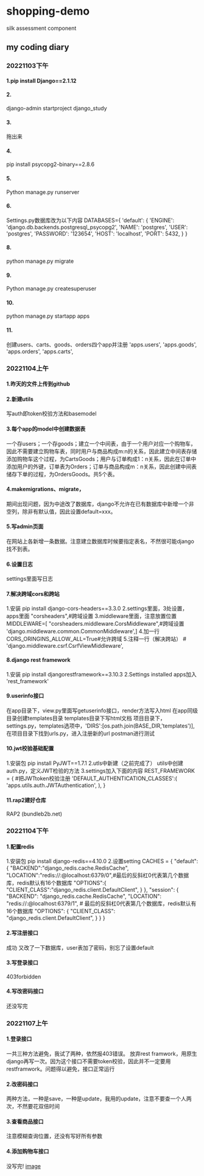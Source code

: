 # shopping-demo
silk assessment component
## my coding diary
### 20221103下午
#### 1.pip install Django==2.1.12
#### 2.
django-admin startproject django_study
#### 3.
拖出来
#### 4.
pip install psycopg2-binary==2.8.6
#### 5.
Python manage.py runserver
#### 6.
Settings.py数据库改为以下内容
DATABASES={
    'default': {
        'ENGINE': 'django.db.backends.postgresql_psycopg2',
        'NAME': 'postgres',
        'USER': 'postgres',
        'PASSWORD': '123654',
        'HOST': 'localhost',
        'PORT': 5432,
    }
}
#### 8.
python manage.py migrate
#### 9.
Python manage.py createsuperuser
#### 10.
python manage.py startapp apps
#### 11.
创建users、carts、goods、orders四个app并注册
    'apps.users',
    'apps.goods',
    'apps.orders',
    'apps.carts',

### 20221104上午
#### 1.昨天的文件上传到github
#### 2.新建utils
写auth即token校验方法和basemodel
#### 3.每个app的model中创建数据表
一个存users；一个存goods；建立一个中间表，由于一个用户对应一个购物车，因此不需要建立购物车表，同时用户与商品构成m:n的关系，因此建立中间表存储添加购物车这个过程，为CartsGoods；用户与订单构成1：n关系，因此在订单中添加用户的外键，订单表为Orders；订单与商品构成m：n关系，因此创建中间表储存下单的过程，为OrdersGoods。共5个表。
#### 4.makemigrations、migrate，
期间出现问题，因为中途改了数据库，django不允许在已有数据库中新增一个非空列，除非有默认值，因此设置default=xxx。
#### 5.写admin页面
在网站上各新增一条数据。注意建立数据库时候要指定表名，不然很可能django找不到表。
#### 6.设置日志
settings里面写日志
#### 7.解决跨域cors和跨站
1.安装
 pip install django-cors-headers==3.3.0
2.settings里面，3处设置，apps里面
"corsheaders",#跨域设置
3.middleware里面，注意放置位置
MIDDLEWARE=[
"corsheaders.middleware.CorsMiddleware",#跨域设置
'django.middleware.common.CommonMiddleware',]
4.加一行
CORS_ORINGINS_ALLOW_ALL=True#允许跨域
5.注释一行（解决跨站）
    # 'django.middleware.csrf.CsrfViewMiddleware',
#### 8.django rest framework
1.安装
pip install djangorestframework==3.10.3
2.Settings installed apps加入
'rest_framework'
#### 9.userinfo接口
在app目录下，view.py里面写getuserinfo接口，render方法写入html
在app同级目录创建templates目录
templates目录下写html文档
项目目录下，settings.py，templates选项中，'DIRS':[os.path.join(BASE_DIR,'templates')],
在项目目录下找到urls.py，进入注册新的url
postman进行测试
#### 10.jwt校验基础配置
1.安装包
pip install PyJWT==1.7.1
2.utls中新建（之前完成了）
utils中创建auth.py，定义JWT检验的方法
3.settings加入下面的内容
REST_FRAMEWORK = {    #把JWTtoken校验注册
    'DEFAULT_AUTHENTICATION_CLASSES':(
        'apps.utils.auth.JWTAuthentication',
    ),
}
#### 11.rap2建好仓库
RAP2 (bundleb2b.net)

### 20221104下午
#### 1.配置redis
1.安装包
pip install django-redis==4.10.0
2.设置setting
CACHES = {
    "default":{
        "BACKEND":"django_redis.cache.RedisCache",
        "LOCATION":"redis://:@localhost:6379/0",#最后的反斜杠0代表第几个数据库，redis默认有16个数据库
        "OPTIONS":{
            "CLIENT_CLASS":"django_redis.client.DefaultClient",
        }
    },
    "session": {
        "BACKEND": "django_redis.cache.RedisCache",
        "LOCATION": "redis://:@localhost:6379/1",  # 最后的反斜杠0代表第几个数据库，redis默认有16个数据库
        "OPTIONS": {
            "CLIENT_CLASS": "django_redis.client.DefaultClient",
        }
    }
}
#### 2.写注册接口
成功
又改了一下数据库，user表加了密码，别忘了设置default
#### 3.写登录接口
403forbidden
#### 4.写改密码接口
还没写完


### 20221107上午
#### 1.登录接口
一共三种方法避免，我试了两种，依然报403错误。
放弃rest framwork，用原生django再写一次。因为这个接口不需要token校验，因此并不一定要用restframwork。问题得以避免，接口正常运行
#### 2.改密码接口
两种方法，一种是save，一种是update，我用的update，注意不要查一个人两次，不然要花双倍时间
#### 3.查看商品接口
注意模糊查询位置，还没有写好所有参数
#### 4.添加购物车接口
没写完!
[image](https://user-images.githubusercontent.com/58077831/200227257-934e2fc1-d49a-4d00-abe2-692be022bbe9.png)
